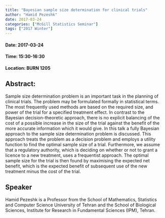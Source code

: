 ```yaml
---
title: "Bayesian sample size determination for clinical trials"
author: "Hamid Pezeshk"
date: 2017-03-24
categories: ["McGill Statistics Seminar"]
tags: ["2017 Winter"]
---
```


#### Date: 2017-03-24
#### Time: 15:30-16:30
#### Location: BURN 1205

## Abstract:

Sample size determination problem is an important task in the planning of clinical trials. The problem may be formulated formally in statistical terms. The most frequently used methods are based on the required size, and power of the trial for a specified treatment effect. In contrast to the Bayesian decision-theoretic approach, there is no explicit balancing of the cost of a possible increase in the size of the trial against the benefit of the more accurate information which it would give. In this talk a fully Bayesian approach to the sample size determination problem is discussed. This approach treats the problem as a decision problem and employs a utility function to find the optimal sample size of a trial. Furthermore, we assume that a regulatory authority, which is deciding on whether or not to grant a licence to a new treatment, uses a frequentist approach. The optimal sample size for the trial is then found by maximising the expected net benefit, which is the expected benefit of subsequent use of the new treatment minus the cost of the trial.



## Speaker
	
Hamid Pezeshk is a Professor from the School of Mathematics, Statistics and Computer Science University of Tehran and the School of Biological Sciences, Institute for Research in Fundamental Sciences (IPM), Tehran.

